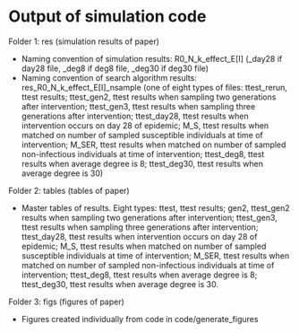 # Output of simulation code

Folder 1: res (simulation results of paper)
- Naming convention of simulation results: R0_N_k_effect_E[I] (_day28 if day28 file, _deg8 if deg8 file, _deg30 if deg30 file)
- Naming convention of search algorithm results: res_R0_N_k_effect_E[I]_nsample (one of eight types of files: ttest_rerun, ttest results; ttest_gen2, ttest results when sampling two generations after intervention; ttest_gen3, ttest results when sampling three generations after intervention; ttest_day28, ttest results when intervention occurs on day 28 of epidemic; M_S, ttest results when matched on number of sampled susceptible individuals at time of intervention; M_SER, ttest results when matched on number of sampled non-infectious individuals at time of intervention; ttest_deg8, ttest results when average degree is 8; ttest_deg30, ttest results when average degree is 30)

Folder 2: tables (tables of paper)
- Master tables of results. Eight types: ttest, ttest results; gen2, ttest_gen2 results when sampling two generations after intervention; ttest_gen3, ttest results when sampling three generations after intervention; ttest_day28, ttest results when intervention occurs on day 28 of epidemic; M_S, ttest results when matched on number of sampled susceptible individuals at time of intervention; M_SER, ttest results when matched on number of sampled non-infectious individuals at time of intervention; ttest_deg8, ttest results when average degree is 8; ttest_deg30, ttest results when average degree is 30.

Folder 3: figs (figures of paper)
- Figures created individually from code in code/generate_figures
